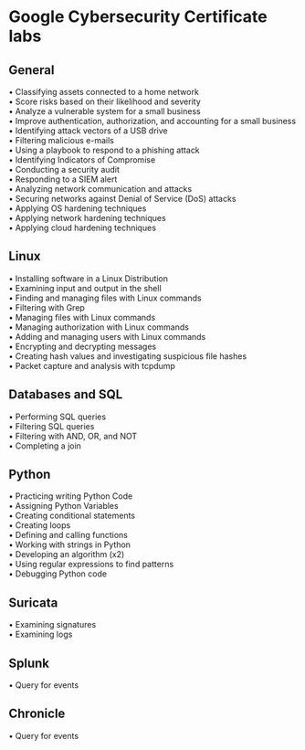 <h1>Google Cybersecurity Certificate labs</h1>

<h2>General</h2>
•	Classifying assets connected to a home network<br>
•	Score risks based on their likelihood and severity<br>
•	Analyze a vulnerable system for a small business<br>
•	Improve authentication, authorization, and accounting for a small business<br>
•	Identifying attack vectors of a USB drive<br>
•	Filtering malicious e-mails<br>
•	Using a playbook to respond to a phishing attack<br>
•	Identifying Indicators of Compromise<br>
•	Conducting a security audit<br>
•	Responding to a SIEM alert<br>
•	Analyzing network communication and attacks<br>
•	Securing networks against Denial of Service (DoS) attacks<br>
•	Applying OS hardening techniques<br>
•	Applying network hardening techniques<br>
•	Applying cloud hardening techniques<br>
<h2>Linux</h2>
•	Installing software in a Linux Distribution<br>
•	Examining input and output in the shell<br>
•	Finding and managing files with Linux commands<br>
•	Filtering with Grep<br>
•	Managing files with Linux commands<br>
•	Managing authorization with Linux commands<br>
•	Adding and managing users with Linux commands<br>
•	Encrypting and decrypting messages<br>
•	Creating hash values and investigating suspicious file hashes<br>
•	Packet capture and analysis with tcpdump<br>
<h2>Databases and SQL</h2>
•	Performing SQL queries<br>
•	Filtering SQL queries<br>
•	Filtering with AND, OR, and NOT<br>
•	Completing a join<br>
<h2>Python</h2>
•	Practicing writing Python Code<br>
•	Assigning Python Variables<br>
•	Creating conditional statements<br>
•	Creating loops<br>
•	Defining and calling functions<br>
•	Working with strings in Python<br>
•	Developing an algorithm (x2)<br>
•	Using regular expressions to find patterns<br>
•	Debugging Python code<br>
<h2>Suricata</h2>
•	Examining signatures<br>
•	Examining logs<br>
<h2>Splunk</h2>
•	Query for events<br>
<h2>Chronicle</h2>
•	Query for events




<!--
 ```diff
- text in red
+ text in green
! text in orange
# text in gray
@@ text in purple (and bold)@@
```
--!>
